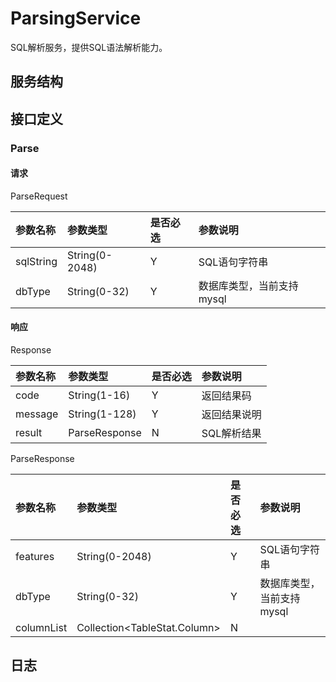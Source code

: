 # ParsingService

SQL解析服务，提供SQL语法解析能力。

## 服务结构

## 接口定义

### Parse

#### 请求

ParseRequest

| 参数名称   | 参数类型         | 是否必选 | 参数说明                |
|:----------|:---------------|:-------|:-----------------------|
| sqlString | String(0-2048) | Y      | SQL语句字符串            |
| dbType    | String(0-32)   | Y      | 数据库类型，当前支持mysql |

#### 响应

Response

| 参数名称 | 参数类型        | 是否必选 | 参数说明    |
|:--------|:--------------|:-------|:-----------|
| code    | String(1-16)  | Y      | 返回结果码   |
| message | String(1-128) | Y      | 返回结果说明 |
| result  | ParseResponse | N      | SQL解析结果  |

ParseResponse

| 参数名称    | 参数类型                       | 是否必选 | 参数说明                |
|:-----------|:-----------------------------|:-------|:-----------------------|
| features   | String(0-2048)               | Y      | SQL语句字符串            |
| dbType     | String(0-32)                 | Y      | 数据库类型，当前支持mysql |
| columnList | Collection<TableStat.Column> | N      |                        |

## 日志

